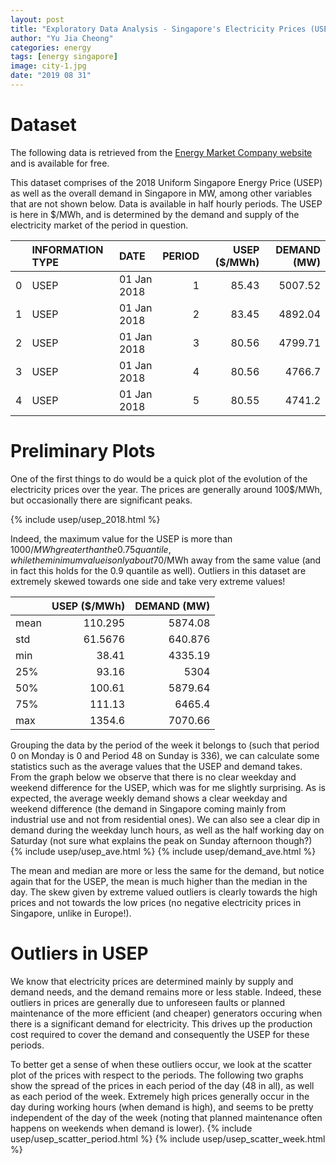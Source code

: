 ```yaml
---
layout: post
title: "Exploratory Data Analysis - Singapore's Electricity Prices (USEP)"
author: "Yu Jia Cheong"
categories: energy
tags: [energy singapore]
image: city-1.jpg
date: "2019 08 31"
---
```

# Dataset
The following data is retrieved from the [Energy Market Company website](https://www.emcsg.com/marketdata/priceinformation) and is available for free.

This dataset comprises of the 2018 Uniform Singapore Energy Price (USEP) as well as the overall demand in Singapore in MW, among other variables that are not shown below. Data is available in half hourly periods. The USEP is here in $/MWh, and is determined by the demand and supply of the electricity market of the period in question.

|    | INFORMATION TYPE   | DATE        |   PERIOD |   USEP ($/MWh) |   DEMAND (MW) |
|---:|:-------------------|:------------|---------:|---------------:|--------------:|
|  0 | USEP               | 01 Jan 2018 |        1 |          85.43 |       5007.52 |
|  1 | USEP               | 01 Jan 2018 |        2 |          83.45 |       4892.04 |
|  2 | USEP               | 01 Jan 2018 |        3 |          80.56 |       4799.71 |
|  3 | USEP               | 01 Jan 2018 |        4 |          80.56 |       4766.7  |
|  4 | USEP               | 01 Jan 2018 |        5 |          80.55 |       4741.2  |

# Preliminary Plots
One of the first things to do would be a quick plot of the evolution of the electricity prices over the year. The prices are generally around 100$/MWh, but occasionally there are significant peaks.

{% include usep/usep_2018.html %}

Indeed, the maximum value for the USEP is more than 1000$/MWh greater than the 0.75 quantile, while the minimum value is only about 70$/MWh away from the same value (and in fact this holds for the 0.9 quantile as well). Outliers in this dataset are extremely skewed towards one side and take very extreme values!

|       |   USEP ($/MWh) |   DEMAND (MW) |
|:------|---------------:|--------------:|
| mean  |       110.295  |      5874.08  |
| std   |        61.5676 |       640.876 |
| min   |        38.41   |      4335.19  |
| 25%   |        93.16   |      5304     |
| 50%   |       100.61   |      5879.64  |
| 75%   |       111.13   |      6465.4   |
| max   |      1354.6    |      7070.66  |

Grouping the data by the period of the week it belongs to (such that period 0 on Monday is 0 and Period 48 on Sunday is 336), we can calculate some statistics such as the average values that the USEP and demand takes. From the graph below we observe that there is no clear weekday and weekend difference for the USEP, which was for me slightly surprising. As is expected, the average weekly demand shows a clear weekday and weekend difference (the demand in Singapore coming mainly from industrial use and not from residential ones). We can also see a clear dip in demand during the weekday lunch hours, as well as the half working day on Saturday (not sure what explains the peak on Sunday afternoon though?)
{% include usep/usep_ave.html %}
{% include usep/demand_ave.html %}

The mean and median are more or less the same for the demand, but notice again that for the USEP, the mean is much higher than the median in the day. The skew given by extreme valued outliers is clearly towards the high prices and not towards the low prices (no negative electricity prices in Singapore, unlike in Europe!).

# Outliers in USEP
We know that electricity prices are determined mainly by supply and demand needs, and the demand remains more or less stable. Indeed, these outliers in prices are generally due to unforeseen faults or planned maintenance of the more efficient (and cheaper) generators occuring when there is a significant demand for electricity. This drives up the production cost required to cover the demand and consequently the USEP for these periods.

To better get a sense of when these outliers occur, we look at the scatter plot of the prices with respect to the periods. The following two graphs show the spread of the prices in each period of the day (48 in all), as well as each period of the week. Extremely high prices generally occur in the day during working hours (when demand is high), and seems to be pretty independent of the day of the week (noting that planned maintenance often happens on weekends when demand is lower).
{% include usep/usep_scatter_period.html %}
{% include usep/usep_scatter_week.html %}
